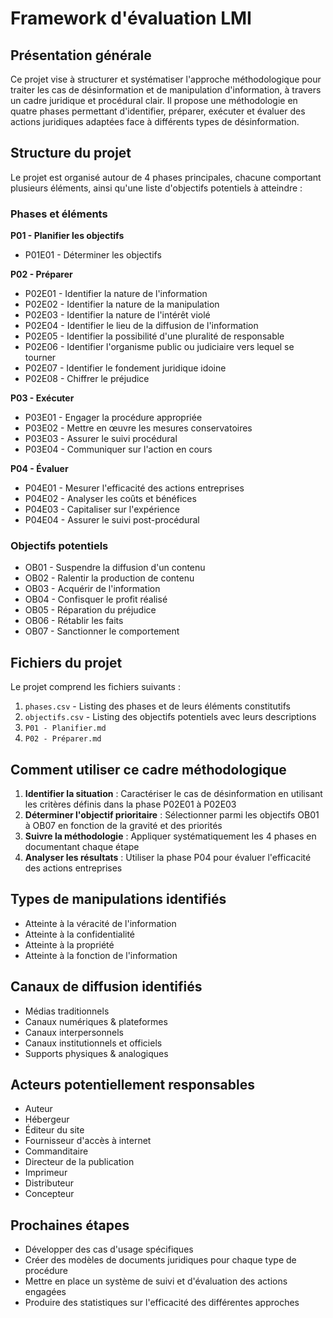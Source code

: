 # Framework d'évaluation LMI

## Présentation générale

Ce projet vise à structurer et systématiser l'approche méthodologique pour traiter les cas de désinformation et de manipulation d'information, à travers un cadre juridique et procédural clair. Il propose une méthodologie en quatre phases permettant d'identifier, préparer, exécuter et évaluer des actions juridiques adaptées face à différents types de désinformation.

## Structure du projet

Le projet est organisé autour de 4 phases principales, chacune comportant plusieurs éléments, ainsi qu'une liste d'objectifs potentiels à atteindre :

### Phases et éléments

**P01 - Planifier les objectifs**
- P01E01 - Déterminer les objectifs

**P02 - Préparer**
- P02E01 - Identifier la nature de l'information
- P02E02 - Identifier la nature de la manipulation
- P02E03 - Identifier la nature de l'intérêt violé
- P02E04 - Identifier le lieu de la diffusion de l'information
- P02E05 - Identifier la possibilité d'une pluralité de responsable
- P02E06 - Identifier l'organisme public ou judiciaire vers lequel se tourner
- P02E07 - Identifier le fondement juridique idoine
- P02E08 - Chiffrer le préjudice

**P03 - Exécuter**
- P03E01 - Engager la procédure appropriée
- P03E02 - Mettre en œuvre les mesures conservatoires
- P03E03 - Assurer le suivi procédural
- P03E04 - Communiquer sur l'action en cours

**P04 - Évaluer**
- P04E01 - Mesurer l'efficacité des actions entreprises
- P04E02 - Analyser les coûts et bénéfices
- P04E03 - Capitaliser sur l'expérience
- P04E04 - Assurer le suivi post-procédural

### Objectifs potentiels

- OB01 - Suspendre la diffusion d'un contenu
- OB02 - Ralentir la production de contenu
- OB03 - Acquérir de l'information
- OB04 - Confisquer le profit réalisé
- OB05 - Réparation du préjudice
- OB06 - Rétablir les faits
- OB07 - Sanctionner le comportement

## Fichiers du projet

Le projet comprend les fichiers suivants :

1. `phases.csv` - Listing des phases et de leurs éléments constitutifs
2. `objectifs.csv` - Listing des objectifs potentiels avec leurs descriptions
3. `P01 - Planifier.md`
4. `P02 - Préparer.md`

## Comment utiliser ce cadre méthodologique

1. **Identifier la situation** : Caractériser le cas de désinformation en utilisant les critères définis dans la phase P02E01 à P02E03
2. **Déterminer l'objectif prioritaire** : Sélectionner parmi les objectifs OB01 à OB07 en fonction de la gravité et des priorités
3. **Suivre la méthodologie** : Appliquer systématiquement les 4 phases en documentant chaque étape
4. **Analyser les résultats** : Utiliser la phase P04 pour évaluer l'efficacité des actions entreprises


## Types de manipulations identifiés

- Atteinte à la véracité de l'information
- Atteinte à la confidentialité
- Atteinte à la propriété
- Atteinte à la fonction de l'information

## Canaux de diffusion identifiés

- Médias traditionnels
- Canaux numériques & plateformes
- Canaux interpersonnels
- Canaux institutionnels et officiels
- Supports physiques & analogiques

## Acteurs potentiellement responsables

- Auteur
- Hébergeur
- Éditeur du site
- Fournisseur d'accès à internet
- Commanditaire
- Directeur de la publication
- Imprimeur
- Distributeur
- Concepteur

## Prochaines étapes

- Développer des cas d'usage spécifiques
- Créer des modèles de documents juridiques pour chaque type de procédure
- Mettre en place un système de suivi et d'évaluation des actions engagées
- Produire des statistiques sur l'efficacité des différentes approches
